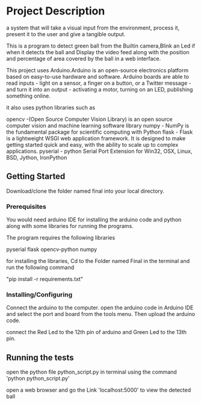 # Project Description

a system that will take a visual input from the environment,
process it, present it to the user and give a tangible output.


This is a program to detect green ball from the Builtin camera,Blink an Led if when it detects the ball and Display the 
video feed along with the position and percentage of area covered by the ball in a web interface.

This project uses Arduino.Arduino is an open-source electronics platform based on easy-to-use hardware and software.
Arduino boards are able to read inputs - light on a sensor, a finger on a button, or a Twitter message - and 
turn it into an output - activating a motor, turning on an LED, publishing something online.

it also uses python libraries such as

opencv -(Open Source Computer Vision Library) is an open source computer vision and machine learning software library
numpy - NumPy is the fundamental package for scientific computing with Python
flask - Flask is a lightweight WSGI web application framework. It is designed to make getting started quick and easy,
         with the ability to scale up to complex applications.
pyserial - python Serial Port Extension for Win32, OSX, Linux, BSD, Jython, IronPython

## Getting Started

Download/clone the folder named final into your local directory.

### Prerequisites

You would need arduino IDE for installing the arduino code and python along with some libraries for running the programs.

The program requires the following libraries

pyserial
flask
opencv-python
numpy

for installing the libraries, Cd to the Folder named Final in the terminal and run the following command

"pip install -r requirements.txt"


### Installing/Configuring

Connect the arduino to the computer. open the arduino code in Arduino IDE and select the port and board from the tools menu. Then upload the arduino code.

connect the Red Led to the 12th pin of arduino and Green Led to the 13th pin.

## Running the tests

open the python file python_script.py in terminal using the command
 'python python_script.py'

open a web browser and go the Link 'localhost:5000' to view the detected ball


